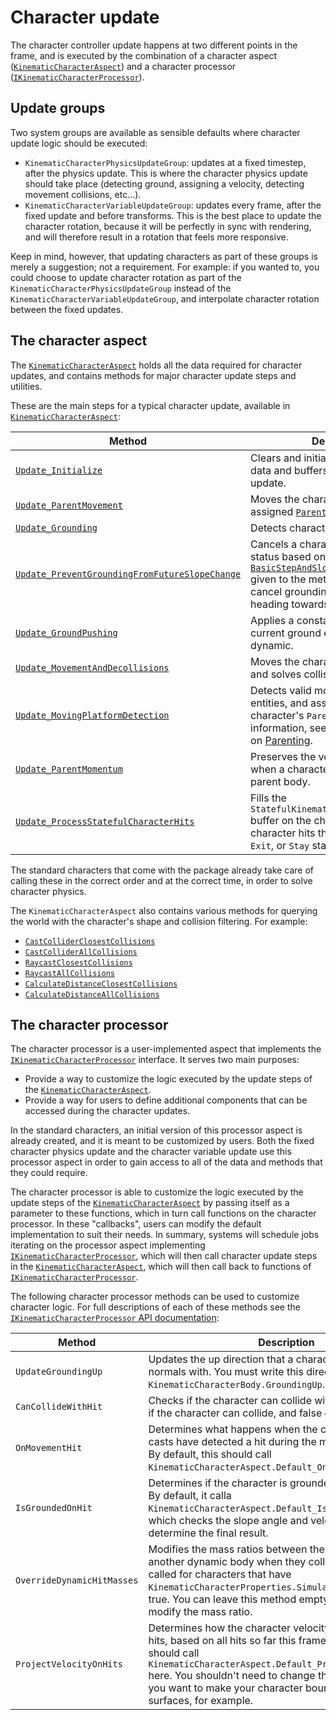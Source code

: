 # Character update

The character controller update happens at two different points in the frame, and is executed by the combination of a character aspect ([`KinematicCharacterAspect`](xref:Unity.CharacterController.KinematicCharacterAspect)) and a character processor ([`IKinematicCharacterProcessor`](xref:Unity.CharacterController.IKinematicCharacterProcessor`1)).


## Update groups

Two system groups are available as sensible defaults where character update logic should be executed:

* `KinematicCharacterPhysicsUpdateGroup`: updates at a fixed timestep, after the physics update. This is where the character physics update should take place (detecting ground, assigning a velocity, detecting movement collisions, etc...).
* `KinematicCharacterVariableUpdateGroup`: updates every frame, after the fixed update and before transforms. This is the best place to update the character rotation, because it will be perfectly in sync with rendering, and will therefore result in a rotation that feels more responsive.

Keep in mind, however, that updating characters as part of these groups is merely a suggestion; not a requirement. For example: if you wanted to, you could choose to update character rotation as part of the `KinematicCharacterPhysicsUpdateGroup` instead of the `KinematicCharacterVariableUpdateGroup`, and interpolate character rotation between the fixed updates.


## The character aspect

The [`KinematicCharacterAspect`](xref:Unity.CharacterController.KinematicCharacterAspect) holds all the data required for character updates, and contains methods for major character update steps and utilities. 

These are the main steps for a typical character update, available in [`KinematicCharacterAspect`](xref:Unity.CharacterController.KinematicCharacterAspect):

|**Method**|**Description**|
|---|---|
|[`Update_Initialize`](xref:Unity.CharacterController.KinematicCharacterAspect.Update_Initialize*)| Clears and initializes core character data and buffers at the start of the update.|
|[`Update_ParentMovement`](xref:Unity.CharacterController.KinematicCharacterAspect.Update_ParentMovement*)| Moves the character based on its assigned [`ParentEntity`](xref:Unity.CharacterController.KinematicCharacterBody.ParentEntity), if any.|
|[`Update_Grounding`](xref:Unity.CharacterController.KinematicCharacterAspect.Update_Grounding*)| Detects character grounding.|
|[`Update_PreventGroundingFromFutureSlopeChange`](xref:Unity.CharacterController.KinematicCharacterAspect.Update_PreventGroundingFromFutureSlopeChange*)| Cancels a character's grounded status based on the definitions in the [`BasicStepAndSlopeHandlingParameters`](xref:Unity.CharacterController.BasicStepAndSlopeHandlingParameters) given to the method. For example, cancel grounding if the character is heading towards a ledge.|
|[`Update_GroundPushing`](xref:Unity.CharacterController.KinematicCharacterAspect.Update_Grounding*)| Applies a constant force to the current ground entity, if the entity is dynamic.|
|[`Update_MovementAndDecollisions`](xref:Unity.CharacterController.KinematicCharacterAspect.Update_MovementAndDecollisions*)| Moves the character with its velocity and solves collisions.|
|[`Update_MovingPlatformDetection`](xref:Unity.CharacterController.KinematicCharacterAspect.Update_MovingPlatformDetection*)| Detects valid moving platform entities, and assigns them as the character's `ParentEntity`. For more information, see the documentation on [Parenting](concepts-parenting.md).| 
|[`Update_ParentMomentum`](xref:Unity.CharacterController.KinematicCharacterAspect.Update_ParentMomentum*)| Preserves the velocity momentum when a character is detached from a parent body.|
|[`Update_ProcessStatefulCharacterHits`](xref:Unity.CharacterController.KinematicCharacterAspect.Update_ProcessStatefulCharacterHits)| Fills the `StatefulKinematicCharacterHit` buffer on the character entity with character hits that have an `Enter`, `Exit`, or `Stay` state.|

The standard characters that come with the package already take care of calling these in the correct order and at the correct time, in order to solve character physics.

The `KinematicCharacterAspect` also contains various methods for querying the world with the character's shape and collision filtering. For example:

* [`CastColliderClosestCollisions`](xref:Unity.CharacterController.KinematicCharacterAspect.CastColliderClosestCollisions*)
* [`CastColliderAllCollisions`](xref:Unity.CharacterController.KinematicCharacterAspect.CastColliderAllCollisions*)
* [`RaycastClosestCollisions`](xref:Unity.CharacterController.KinematicCharacterAspect.RaycastClosestCollisions*)
* [`RaycastAllCollisions`](xref:Unity.CharacterController.KinematicCharacterAspect.RaycastAllCollisions*)
* [`CalculateDistanceClosestCollisions`](xref:Unity.CharacterController.KinematicCharacterAspect.CalculateDistanceClosestCollisions*)
* [`CalculateDistanceAllCollisions`](xref:Unity.CharacterController.KinematicCharacterAspect.CalculateDistanceAllCollisions*)


## The character processor

The character processor is a user-implemented aspect that implements the [`IKinematicCharacterProcessor`](xref:Unity.CharacterController.IKinematicCharacterProcessor) interface. It serves two main purposes:

* Provide a way to customize the logic executed by the update steps of the [`KinematicCharacterAspect`](xref:Unity.CharacterController.KinematicCharacterAspect).
* Provide a way for users to define additional components that can be accessed during the character updates.

In the standard characters, an initial version of this processor aspect is already created, and it is meant to be customized by users. Both the fixed character physics update and the character variable update use this processor aspect in order to gain access to all of the data and methods that they could require.

The character processor is able to customize the logic executed by the update steps of the [`KinematicCharacterAspect`](xref:Unity.CharacterController.KinematicCharacterAspect) by passing itself as a parameter to these functions, which in turn call functions on the character processor. In these "callbacks", users can modify the default implementation to suit their needs. 
In summary, systems will schedule jobs iterating on the processor aspect implementing [`IKinematicCharacterProcessor`](xref:Unity.CharacterController.IKinematicCharacterProcessor), which will then call character update steps in the [`KinematicCharacterAspect`](xref:Unity.CharacterController.KinematicCharacterAspect), which will then call back to functions of [`IKinematicCharacterProcessor`](xref:Unity.CharacterController.IKinematicCharacterProcessor).

The following character processor methods can be used to customize character logic. For full descriptions of each of these methods see the [`IKinematicCharacterProcessor` API documentation](xref:Unity.CharacterController.IKinematicCharacterProcessor`1):

|**Method**|**Description**|
|---|---|
|`UpdateGroundingUp`| Updates the up direction that a character compares slope normals with. You must write this direction to `KinematicCharacterBody.GroundingUp`.|
|`CanCollideWithHit`| Checks if the character can collide with a hit. Returns true if the character can collide, and false otherwise.|
|`OnMovementHit`| Determines what happens when the character collider casts have detected a hit during the movement iterations. By default, this should call `KinematicCharacterAspect.Default_OnMovementHit`.|
|`IsGroundedOnHit`| Determines if the character is grounded on the hit or not. By default, it calla `KinematicCharacterAspect.Default_IsGroundedOnHit`, which checks the slope angle and velocity direction to determine the final result.|
|`OverrideDynamicHitMasses`| Modifies the mass ratios between the character and another dynamic body when they collide. This is only called for characters that have `KinematicCharacterProperties.SimulateDynamicBody` set to true. You can leave this method empty if you don't want to modify the mass ratio.|
|`ProjectVelocityOnHits`| Determines how the character velocity gets projected on hits, based on all hits so far this frame. By default, you should call `KinematicCharacterAspect.Default_ProjectVelocityOnHits` here. You shouldn't need to change this callback, unless you want to make your character bounce on certain surfaces, for example.|
